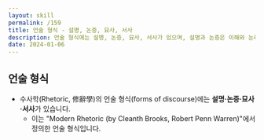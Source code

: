 ```yaml
---
layout: skill
permalink: /159
title: 언술 형식 - 설명, 논증, 묘사, 서사
description: 언술 형식에는 설명, 논증, 묘사, 서사가 있으며, 설명과 논증은 이해와 논리적인 호소, 묘사와 서사는 감각적·암시적 성향의 언술입니다.
date: 2024-01-06
---
```



## 언술 형식

- 수사학(Rhetoric, 修辭學)의 언술 형식(forms of discourse)에는 **설명·논증·묘사·서사**가 있습니다.
    - 이는 "Modern Rhetoric (by Cleanth Brooks, Robert Penn Warren)"에서 정의한 언술 형식입니다.


